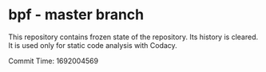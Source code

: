 # bpf - master branch

This repository contains frozen state of the repository.
Its history is cleared. It is used only for static code
analysis with Codacy.

Commit Time: 1692004569